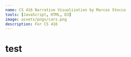 ```yaml
---
name: CS 416 Narrative Visualization by Marcos Stocco
tools: [JavaScript, HTML, D3]
image: assets/pngs/cars.png
description: For CS 416
---
```


# test

<html>
   <script src='https://d3js.org/d3.v5.min.js'></script>
   <body onload='init()'>
   <svg width="20000" height="10000"></svg>
   <script>
    async function init() {
        var data = await d3.csv("https://raw.githubusercontent.com/Socram-Occots/Socram-Occots.github.io/main/python_notebooks/CS416/worlddata_massaged.csv");
        var specific_data = data.filter(function(d) {if ((d["Country Name"] == "Africa Eastern and Southern") && (d["Indicator Name"] == "Agricultural land (sq. km)")) {
            return d;
        }});
        var years_yvalue = specific_data.map(function(d){
            return {
                year: parseInt(d.variable, 10),
                value: parseFloat(d.value)
            };
        });
        years = years_yvalue.map(function(d){
            return {
                year: d.year
            };
        });
        yvaluesjson = years_yvalue.map(function(d){
            return {
                value: d.value
            };
        });
        console.log(years_yvalue);
        console.log(years);
        var xmax = d3.max(years);
        var yvaluesarray = yvaluesjson.map(function(d) {
            return d.value !== null ? d.value : 0;
        });
        console.log(yvaluesarray);
        var ymax = d3.max(yvaluesarray);
        console.log(ymax);
        var margin = 50,
            width = 500,
            height = 500;
        var x = d3.scaleLinear()
            .domain([1960,2023])
            .range([0, width]);
        var y = d3.scaleLinear()
            .domain([0, ymax])
            .range([height, 0]);
        var svg = d3.select("svg")
            .attr("width", width + 2 * margin)
            .attr("height", height + 2 * margin)
            .append("g")
            .attr("transform", "translate(" + margin + "," + margin + ")");
        svg.append("g")
            .datum(years_yvalue)
            .attr("fill", "none")
            .attr("stroke", "steelblue")
            .attr("stroke-width", 1.5)
            .attr("d", d3.line()
                .x(function(d) {
                    return x(d.year)
                })
                .y(function(d) {
                    return y(d.value)
                })
                .defined(function(d) { return d.value; })
            )
        var xAxis = d3.axisBottom(x)
            .tickFormat(d3.format('d'))
            .ticks(63);
        var yAxis = d3.axisLeft(y)
            .tickFormat(d3.format("~s"))
            .ticks(20);
        svg.append("g")
            .attr("transform", "translate(0," + height + ")")
            .call(xAxis)
            .selectAll("text")  
            .style("text-anchor", "end")
            .attr("dx", "-.8em")
            .attr("dy", ".15em")
            .attr("transform", "rotate(-25)");
        svg.append("g")
            .call(yAxis);
    }
   </script>
   </body>
</html>